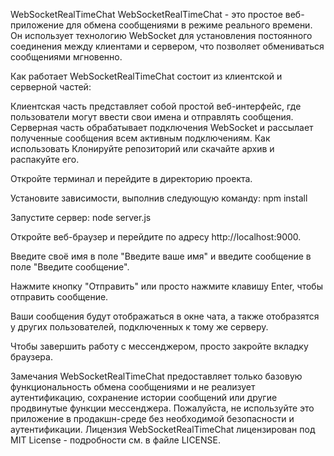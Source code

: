 WebSocketRealTimeChat
WebSocketRealTimeChat - это простое веб-приложение для обмена сообщениями в режиме реального времени. Он использует технологию WebSocket для установления постоянного соединения между клиентами и сервером, что позволяет обмениваться сообщениями мгновенно.

Как работает
WebSocketRealTimeChat состоит из клиентской и серверной частей:

Клиентская часть представляет собой простой веб-интерфейс, где пользователи могут ввести свои имена и отправлять сообщения.
Серверная часть обрабатывает подключения WebSocket и рассылает полученные сообщения всем активным подключениям.
Как использовать
Клонируйте репозиторий или скачайте архив и распакуйте его.

Откройте терминал и перейдите в директорию проекта.

Установите зависимости, выполнив следующую команду:
npm install

Запустите сервер:
node server.js

Откройте веб-браузер и перейдите по адресу http://localhost:9000.

Введите своё имя в поле "Введите ваше имя" и введите сообщение в поле "Введите сообщение".

Нажмите кнопку "Отправить" или просто нажмите клавишу Enter, чтобы отправить сообщение.

Ваши сообщения будут отображаться в окне чата, а также отобразятся у других пользователей, подключенных к тому же серверу.

Чтобы завершить работу с мессенджером, просто закройте вкладку браузера.

Замечания
WebSocketRealTimeChat предоставляет только базовую функциональность обмена сообщениями и не реализует аутентификацию, сохранение истории сообщений или другие продвинутые функции мессенджера.
Пожалуйста, не используйте это приложение в продакшн-среде без необходимой безопасности и аутентификации.
Лицензия
WebSocketRealTimeChat лицензирован под MIT License - подробности см. в файле LICENSE.
